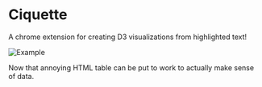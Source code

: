 # Ciquette
<p>A chrome extension for creating D3 visualizations from highlighted text!</p>

<p><img src="http://g.recordit.co/uw9Mf9VhAq.gif" alt="Example"></p>

<p>Now that annoying HTML table can be put to work to actually make sense of data.</p>
